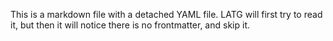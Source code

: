 This is a markdown file with a detached YAML file. LATG will first try to read it, but then it will notice there is no frontmatter, and skip it.
